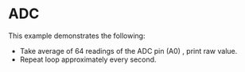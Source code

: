 # ADC
This example demonstrates the following:
* Take average of 64 readings of the ADC pin (A0) , print raw value.
* Repeat loop approximately every second.
